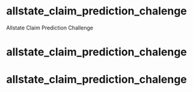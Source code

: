 # allstate_claim_prediction_chalenge
Allstate Claim Prediction Challenge
# allstate_claim_prediction_chalenge
# allstate_claim_prediction_chalenge
